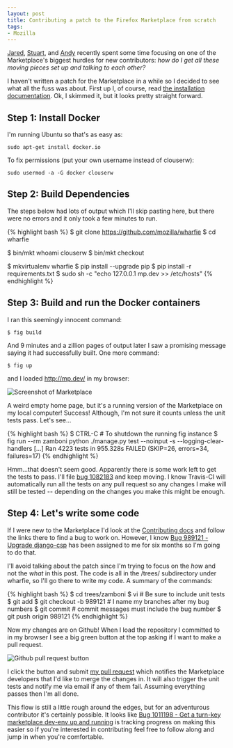 ```yaml
---
layout: post
title: Contributing a patch to the Firefox Marketplace from scratch
tags:
- Mozilla
---
```


[Jared][1], [Stuart][2], and [Andy][3] recently spent some time focusing on one
of the Marketplace's biggest hurdles for new contributors:  *how do I get all
these moving pieces set up and talking to each other?*

I haven't written a patch for the Marketplace in a while so I decided to see
what all the fuss was about.  First up I, of course, read [the installation
documentation][4].  Ok, I skimmed it, but it looks pretty straight forward.

## Step 1: Install Docker

I'm running Ubuntu so that's as easy as:

`sudo apt-get install docker.io`

To fix permissions (put your own username instead of clouserw):

`sudo usermod -a -G docker clouserw`

## Step 2: Build Dependencies
The steps below had lots of output which I'll skip pasting here, but there were
no errors and it only took a few minutes to run.

{% highlight bash %}
$ git clone https://github.com/mozilla/wharfie
$ cd wharfie

$ bin/mkt whoami clouserw
$ bin/mkt checkout

$ mkvirtualenv wharfie
$ pip install --upgrade pip
$ pip install -r requirements.txt
$ sudo sh -c "echo 127.0.0.1  mp.dev >> /etc/hosts"
{% endhighlight %}

## Step 3: Build and run the Docker containers

I ran this seemingly innocent command:

`$ fig build`

And 9 minutes and a zillion pages of output later I saw a promising message
saying it had successfully built.  One more command:

`$ fig up`

and I loaded http://mp.dev/ in my browser:

![Screenshot of Marketplace](/blog/public/img/docker_marketplace.png)

A weird empty home page, but it's a running version of the Marketplace on my
local computer!  Success!  Although,  I'm not sure it counts unless the unit
tests pass.  Let's see...

{% highlight bash %}
$ CTRL-C  # To shutdown the running fig instance
$ fig run --rm zamboni python ./manage.py test --noinput -s --logging-clear-handlers
[...]
Ran 4223 tests in 955.328s
FAILED (SKIP=26, errors=34, failures=17)
{% endhighlight %}

Hmm...that doesn't seem good.  Apparently there is some work left to get the
tests to pass.  I'll file [bug 1082183][5] and keep moving.  I know Travis-CI
will automatically run all the tests on any pull request so any changes I make
will still be tested -- depending on the changes you make this might be enough.

## Step 4: Let's write some code

If I were new to the Marketplace I'd look at the [Contributing docs][6] and
follow the links there to find a bug to work on.  However, I know [Bug 989121 -
Upgrade django-csp][7] has been assigned to me for six months so I'm going to
do that.

I'll avoid talking about the patch since I'm trying to focus on the *how* and
not the *what* in this post.  The code is all in the /trees/ subdirectory under
wharfie, so I'll go there to write my code.  A summary of the commands:

{% highlight bash %}
$ cd trees/zamboni
$ vi <files>  # Be sure to include unit tests
$ git add <files>
$ git checkout -b 989121  # I name my branches after my bug numbers
$ git commit  # commit messages must include the bug number
$ git push origin 989121
{% endhighlight %}

Now my changes are on Github!  When I load the repository I committed to in my
browser I see a big green button at the top asking if I want to make a pull
request.

![Github pull request button](/blog/public/img/github_pull.png)

I click the button and submit [my pull request][8] which notifies the
Marketplace developers that I'd like to merge the changes in.  It will also
trigger the unit tests and notify me via email if any of them fail.  Assuming
everything passes then I'm all done.

This flow is still a little rough around the edges, but for an adventurous
contributor it's certainly possible.  It looks like [Bug 1011198 - Get a
turn-key marketplace dev-env up and running][9] is tracking progress on making
this easier so if you're interested in contributing feel free to follow along
and jump in when you're comfortable.

[1]: http://jaredkerim.com/
[2]: https://muffinresearch.co.uk/
[3]: http://www.agmweb.ca/
[4]: http://marketplace.readthedocs.org/en/latest/topics/docker.html
[5]: https://bugzilla.mozilla.org/show_bug.cgi?id=1082183
[6]: http://marketplace.readthedocs.org/en/latest/topics/contributing.html
[7]: https://bugzilla.mozilla.org/show_bug.cgi?id=989121
[8]: https://github.com/mozilla/zamboni/pull/2659
[9]: http://bugzil.la/1011198
